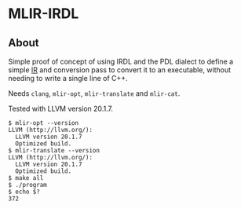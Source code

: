 # MLIR-IRDL
## About
Simple proof of concept of using IRDL and the PDL dialect to define a simple [IR](./irdl.mlir) and conversion pass
to convert it to an executable, without needing to write a single line of C++.

Needs `clang`, `mlir-opt`, `mlir-translate` and `mlir-cat`.

Tested with LLVM version 20.1.7.
```console
$ mlir-opt --version
LLVM (http://llvm.org/):
  LLVM version 20.1.7
  Optimized build.
$ mlir-translate --version
LLVM (http://llvm.org/):
  LLVM version 20.1.7
  Optimized build.
$ make all
$ ./program
$ echo $?
372
```

